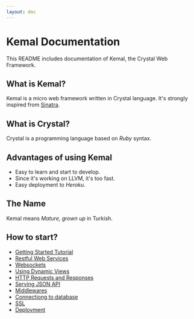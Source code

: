 ```yaml
---
layout: doc
---
```


# Kemal Documentation

This README includes documentation of Kemal, the Crystal Web Framework.

## What is Kemal?

Kemal is a micro web framework written in Crystal language. It's strongly inspired from [Sinatra](www.sinatrarb.com).

## What is Crystal?

Crystal is a programming language based on *Ruby* syntax.

## Advantages of using Kemal

 - Easy to learn and start to develop.
 - Since it's working on LLVM, it's too fast.
 - Easy deployment to *Heroku*.

## The Name

Kemal means *Mature, grown up* in Turkish.

## How to start?

 - [Getting Started Tutorial](./getting_started.md)
 - [Restful Web Services](./rest.md)
 - [Websockets](./websockets.md)
 - [Using Dynamic Views](./views.md)
 - [HTTP Requests and Responses](./http-requests.md)
 - [Serving JSON API](./json.md)
 - [Middlewares](./middlewares.md)
 - [Connectiong to database](./database.md)
 - [SSL](./ssl.md)
 - [Deployment](./deployment.md)
